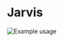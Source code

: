 # Jarvis

![Example usage](http://f.cl.ly/items/0Y0J2B0m0d090S2W1R1H/Screen%20Shot%202012-11-01%20at%201.05.33%20AM.png)